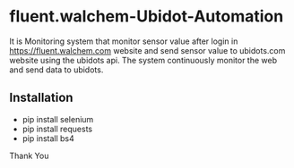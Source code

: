 # fluent.walchem-Ubidot-Automation

It is Monitoring system that monitor sensor value after login in https://fluent.walchem.com website and send sensor value to ubidots.com website using the ubidots api. The system continuously monitor the web and send data to ubidots.

## Installation

* pip install selenium
* pip install requests
* pip install bs4

Thank You
